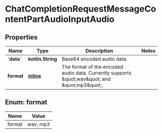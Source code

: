 
# ChatCompletionRequestMessageContentPartAudioInputAudio

## Properties
| Name | Type | Description | Notes |
| ------------ | ------------- | ------------- | ------------- |
| **&#x60;data&#x60;** | **kotlin.String** | Base64 encoded audio data. |  |
| **format** | [**inline**](#Format) | The format of the encoded audio data. Currently supports \&quot;wav\&quot; and \&quot;mp3\&quot;.  |  |


<a id="Format"></a>
## Enum: format
| Name | Value |
| ---- | ----- |
| format | wav, mp3 |



